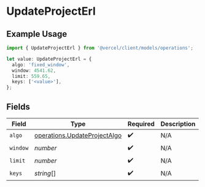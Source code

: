 # UpdateProjectErl

## Example Usage

```typescript
import { UpdateProjectErl } from '@vercel/client/models/operations';

let value: UpdateProjectErl = {
  algo: 'fixed_window',
  window: 4541.62,
  limit: 559.65,
  keys: ['<value>'],
};
```

## Fields

| Field    | Type                                                                         | Required           | Description |
| -------- | ---------------------------------------------------------------------------- | ------------------ | ----------- |
| `algo`   | [operations.UpdateProjectAlgo](../../models/operations/updateprojectalgo.md) | :heavy_check_mark: | N/A         |
| `window` | _number_                                                                     | :heavy_check_mark: | N/A         |
| `limit`  | _number_                                                                     | :heavy_check_mark: | N/A         |
| `keys`   | _string_[]                                                                   | :heavy_check_mark: | N/A         |
